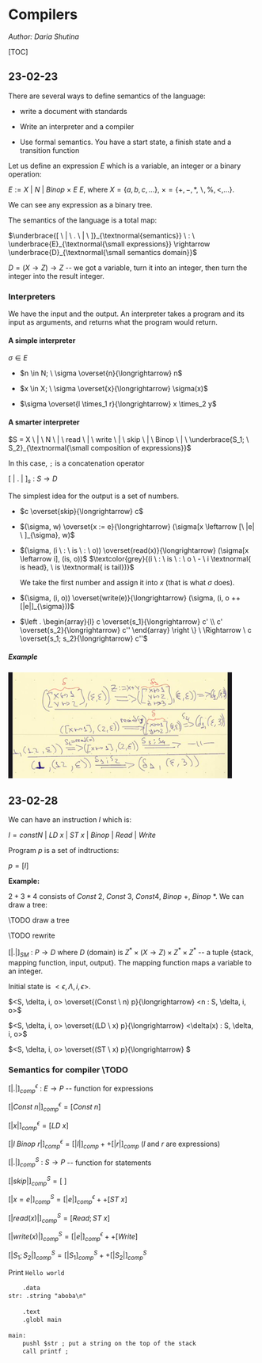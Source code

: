 # Compilers

*Author: Daria Shutina*



[TOC]

## 23-02-23

There are several ways to define semantics of the language:

- write a document with standards

- Write an interpreter and a compiler 
- Use formal semantics. You have a start state, a finish state and a transition function



Let us define an expression $E$ which is a variable, an integer or a binary operation:

$E := X \ | \ N \ | \ Binop \ \times \ E \ E$, where $X = \{ a, b, c,...\}, \ \times = \{ +, -, *, \backslash, \%, <, ... \}$.

We can see any expression as a binary tree. 



The semantics of the language is a total map:

$\underbrace{[ \ | \ . \ | \ ]}_{\textnormal{semantics}} \ : \ \underbrace{E}_{\textnormal{\small expressions}} \rightarrow \underbrace{D}_{\textnormal{\small semantics domain}}$

$D = (X \rightarrow Z) \rightarrow Z$ -- we got a variable, turn it into an integer, then turn the integer into the result integer. 







### Interpreters

We have the input and the output. An interpreter takes a program and its input as arguments, and returns what the program would return. 





#### A simple interpreter 

$\sigma \in E$

- $n \in N; \ \sigma \overset{n}{\longrightarrow} n$

- $x \in X; \ \sigma \overset{x}{\longrightarrow} \sigma(x)$

- $\sigma \overset{l \times_1 r}{\longrightarrow} x \times_2 y$





#### A smarter interpreter

$S = X \ | \ N \ | \ read \ | \ write \ | \ skip \ | \ Binop \ | \ \underbrace{S_1; \ S_2}_{\textnormal{\small composition of expressions}}$ 

In this case, `;` is a concatenation operator

$[ \ | \ . \ | \ ]_{s} \ : \ S \rightarrow D$

The simplest idea for the output is a set of numbers. 



- $c \overset{skip}{\longrightarrow} c$

- $(\sigma, w) \overset{x := e}{\longrightarrow} (\sigma[x \leftarrow [\ |e| \ ]_{\sigma}, w)$

- $(\sigma, (i \ : \ is \ : \ o)) \overset{read(x)}{\longrightarrow} (\sigma[x \leftarrow i], (is, o))$ $\textcolor{grey}{(i \ : \ is \ : \ o \ - \ i \textnormal{ is head}, \ is \textnormal{ is tail})}$

  We take the first number and assign it into $x$ (that is what $\sigma$ does). 

- $(\sigma, (i, o)) \overset{write(e)}{\longrightarrow} (\sigma, (i, o ++ [|e|]_{\sigma}))$
- $\left . \begin{array}{l} c \overset{s_1}{\longrightarrow} c' \\ c' \overset{s_2}{\longrightarrow} c'' \end{array} \right \} \ \Rightarrow \ c \overset{s_1; s_2}{\longrightarrow} c''$



##### Example

<img src="./pics for conspects/COMP/COMP 23-02-23 1.png" alt="COMP 23-02-23 1" style="zoom:90%;" />











## 23-02-28

We can have an instruction $I$ which is:

$I = const N \ | \ LD  \ x \ | \ ST \ x \ | \ Binop \ | \ Read \ | \ Write$

Program $p$ is a set of indtructions: 

$p = [I]$



**Example:**

$2 + 3 * 4$ consists of $Const \ 2$, $Const \ 3$, $Const 4$, $Binop \ +$, $Binop \ *$. We can draw a tree:

\TODO draw a tree





\TODO rewrite

$[|.|]_{SM} \ : \ P \rightarrow D$ where $D$ (domain) is $Z^* \times (X \rightarrow Z) \times Z^* \times Z^*$ -- a tuple {stack, mapping function, input, output}. The mapping function maps a variable to an integer. 

Initial state is $<\epsilon, \Lambda, i, \epsilon>$.

$<S, \delta, i, o> \overset{(Const \ n) p}{\longrightarrow} <n : S, \delta, i, o>$

$<S, \delta, i, o> \overset{(LD \ x) p}{\longrightarrow} <\delta(x) : S, \delta, i, o>$

$<S, \delta, i, o> \overset{(ST \ x) p}{\longrightarrow} $







### Semantics for compiler \TODO

$[|.|]^{\epsilon}_{comp} \ : \ E \rightarrow P$ -- function for expressions

$[|Const \ n|]^{\epsilon}_{comp} = [Const \ n]$

$[|x|]^{\epsilon}_{comp} = [LD \ x]$

$[|l \ Binop \ r|]^{\epsilon}_{comp} = [|l|]_{comp} ++ [|r|]_{comp}$ ($l$ and $r$ are expressions)



$[|.|]^S_{comp} \ : \ S \rightarrow P$ -- function for statements

$[|skip|]^S_{comp}  = [ \ ]$

$[|x = e|]^S_{comp}  = [|e|]^{\epsilon}_{comp} ++ [ST \ x]$

$[|read(x)|]^S_{comp} = [Read; ST \ x]$

$[|write(x)|]^S_{comp} = [|e|]^{\epsilon}_{comp} ++ [Write]$

$[|S_1 ; S_2|]^S_{comp} = [|S_1]^S_{comp} ++ [|S_2|]^S_{comp}$







Print `Hello world`

```
	.data
str: .string "aboba\n"

	.text
	.globl main
	
main: 
	pushl $str ; put a string on the top of the stack
	call printf ; 
```



